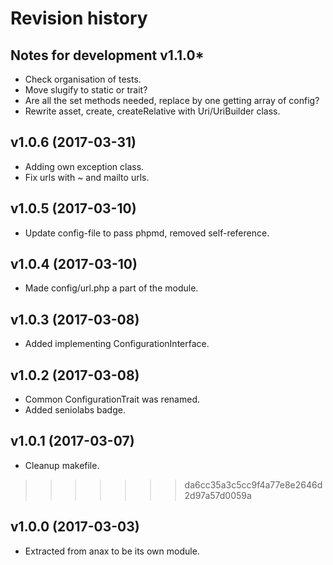 Revision history
=================================

Notes for development v1.1.0*
---------------------------------

* Check organisation of tests.
* Move slugify to static or trait?
* Are all the set methods needed, replace by one getting array of config?
* Rewrite asset, create, createRelative with Uri/UriBuilder class.


v1.0.6 (2017-03-31)
---------------------------------

* Adding own exception class.
* Fix urls with ~ and mailto urls.


v1.0.5 (2017-03-10)
---------------------------------

* Update config-file to pass phpmd, removed self-reference.


v1.0.4 (2017-03-10)
---------------------------------

* Made config/url.php a part of the module.


v1.0.3 (2017-03-08)
---------------------------------

* Added implementing ConfigurationInterface.


v1.0.2 (2017-03-08)
---------------------------------

* Common ConfigurationTrait was renamed.
* Added seniolabs badge.


v1.0.1 (2017-03-07)
---------------------------------

* Cleanup makefile.
>>>>>>> da6cc35a3c5cc9f4a77e8e2646d2d97a57d0059a


v1.0.0 (2017-03-03)
---------------------------------

* Extracted from anax to be its own module.
